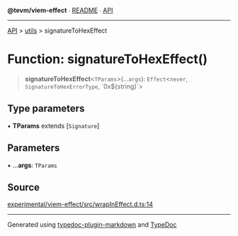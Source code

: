 **@tevm/viem-effect** ∙ [README](../../README.md) ∙ [API](../../API.md)

***

[API](../../API.md) > [utils](../README.md) > signatureToHexEffect

# Function: signatureToHexEffect()

> **signatureToHexEffect**\<`TParams`\>(...`args`): `Effect`\<`never`, `SignatureToHexErrorType`, \`0x${string}\`\>

## Type parameters

▪ **TParams** extends [`Signature`]

## Parameters

▪ ...**args**: `TParams`

## Source

[experimental/viem-effect/src/wrapInEffect.d.ts:14](https://github.com/evmts/tevm-monorepo/blob/main/experimental/viem-effect/src/wrapInEffect.d.ts#L14)

***
Generated using [typedoc-plugin-markdown](https://www.npmjs.com/package/typedoc-plugin-markdown) and [TypeDoc](https://typedoc.org/)
